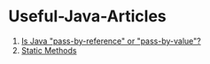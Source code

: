 # Useful-Java-Articles
1. [Is Java "pass-by-reference" or "pass-by-value"?](https://stackoverflow.com/questions/40480/is-java-pass-by-reference-or-pass-by-value)
2. [Static Methods](https://introcs.cs.princeton.edu/java/21function/)

